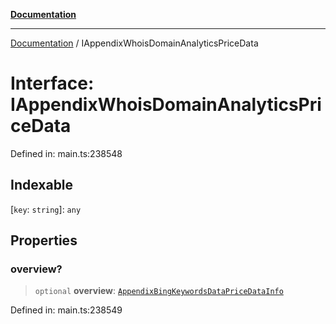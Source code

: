 [**Documentation**](../README.md)

***

[Documentation](../README.md) / IAppendixWhoisDomainAnalyticsPriceData

# Interface: IAppendixWhoisDomainAnalyticsPriceData

Defined in: main.ts:238548

## Indexable

\[`key`: `string`\]: `any`

## Properties

### overview?

> `optional` **overview**: [`AppendixBingKeywordsDataPriceDataInfo`](../classes/AppendixBingKeywordsDataPriceDataInfo.md)

Defined in: main.ts:238549
